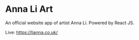 # Anna Li Art

An official website app of artist Anna Li. Powered by React JS.

Live: https://lianna.co.uk/
